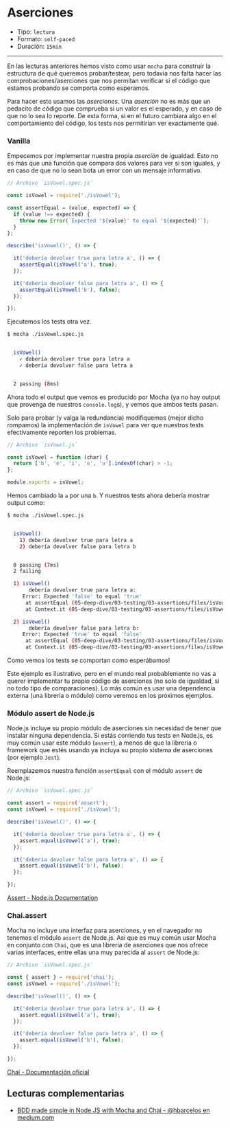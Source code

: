 # Aserciones

* Tipo: `lectura`
* Formato: `self-paced`
* Duración: `15min`

***

En las lecturas anteriores hemos visto como usar `mocha` para construir la
estructura de qué queremos probar/testear, pero todavía nos falta hacer las
comprobaciones/aserciones que nos permitan verificar si el código que estamos
probando se comporta como esperamos.

Para hacer esto usamos las _aserciones_. Una _aserción_ no es más que un
pedacito de código que comprueba si un valor es el esperado, y en caso de que no
lo sea lo reporte. De esta forma, si en el futuro cambiara algo en el
comportamiento del código, los tests nos permitirían ver exactamente qué.

### Vanilla

Empecemos por implementar nuestra propia _aserción_ de igualdad. Esto no es más
que una función que compara dos valores para ver si son iguales, y en caso de
que no lo sean bota un error con un mensaje informativo.

```js
// Archivo `isVowel.spec.js`

const isVowel = require('./isVowel');

const assertEqual = (value, expected) => {
  if (value !== expected) {
    throw new Error(`Expected '${value}' to equal '${expected}'`);
  }
};

describe('isVowel()', () => {

  it('debería devolver true para letra a', () => {
    assertEqual(isVowel('a'), true);
  });

  it('debería devolver false para letra a', () => {
    assertEqual(isVowel('b'), false);
  });

});
```

Ejecutemos los tests otra vez.

```sh
$ mocha ./isVowel.spec.js


  isVowel()
    ✓ debería devolver true para letra a
    ✓ debería devolver false para letra a


  2 passing (8ms)

```

Ahora todo el output que vemos es producido por Mocha (ya no hay output que
provenga de nuestros `console.log`s), y vemos que ambos tests pasan.

Solo para probar (y valga la redundancia) modifiquemos (mejor dicho rompamos) la
implementación de `isVowel` para ver que nuestros tests efectivamente reporten
los problemas.

```js
// Archivo `isVowel.js`

const isVowel = function (char) {
  return ['b', 'e', 'i', 'o', 'u'].indexOf(char) > -1;
};

module.exports = isVowel;
```

Hemos cambiado la `a` por una `b`. Y nuestros tests ahora debería mostrar output
como:

```sh
$ mocha ./isVowel.spec.js


  isVowel()
    1) debería devolver true para letra a
    2) debería devolver false para letra b


  0 passing (7ms)
  2 failing

  1) isVowel()
       debería devolver true para letra a:
     Error: Expected 'false' to equal 'true'
      at assertEqual (05-deep-dive/03-testing/03-assertions/files/isVowel-vanilla-assert.spec.js:7:11)
      at Context.it (05-deep-dive/03-testing/03-assertions/files/isVowel-vanilla-assert.spec.js:14:5)

  2) isVowel()
       debería devolver false para letra b:
     Error: Expected 'true' to equal 'false'
      at assertEqual (05-deep-dive/03-testing/03-assertions/files/isVowel-vanilla-assert.spec.js:7:11)
      at Context.it (05-deep-dive/03-testing/03-assertions/files/isVowel-vanilla-assert.spec.js:18:5)

```

Como vemos los tests se comportan como esperábamos!

Este ejemplo es ilustrativo, pero en el mundo real probablemente no vas a querer
implementar tu propio código de aserciones (no solo de igualdad, si no todo tipo
de comparaciones). Lo más común es usar una dependencia externa (una librería o
módulo) como veremos en los próximos ejemplos.

### Módulo assert de Node.js

Node.js incluye su propio módulo de aserciones sin necesidad de tener que
instalar ninguna dependencia. Si estás corriendo tus tests en Node.js, es muy
común usar este módulo (`assert`), a menos de que la librería o framework que
estés usando ya incluya su propio sistema de aserciones (por ejemplo `Jest`).

Reemplazemos nuestra función `assertEqual` con el módulo `assert` de Node.js:

```js
// Archivo `isVowel.spec.js`

const assert = require('assert');
const isVowel = require('./isVowel');

describe('isVowel()', () => {

  it('debería devolver true para letra a', () => {
    assert.equal(isVowel('a'), true);
  });

  it('debería devolver false para letra a', () => {
    assert.equal(isVowel('b'), false);
  });

});
```

[Assert - Node.js Documentation](https://nodejs.org/api/assert.html)

### Chai.assert

Mocha no incluye una interfaz para aserciones, y en el navegador no tenemos el
módulo `assert` de Node.js. Así que es muy común usar Mocha en conjunto con
`Chai`, que es una librería de aserciones que nos ofrece varias interfaces,
entre ellas una muy parecida al `assert` de Node.js:

```js
// Archivo `isVowel.spec.js`

const { assert } = require('chai');
const isVowel = require('./isVowel');

describe('isVowel()', () => {

  it('debería devolver true para letra a', () => {
    assert.equal(isVowel('a'), true);
  });

  it('debería devolver false para letra a', () => {
    assert.equal(isVowel('b'), false);
  });

});
```

[Chai - Documentación oficial](http://chaijs.com/)

## Lecturas complementarias

* [BDD made simple in Node.JS with Mocha and Chai - @hbarcelos en medium.com](https://medium.com/@hbarcelos/bdd-made-simple-in-node-js-with-mocha-and-chai-3a3ce44ecce2)
